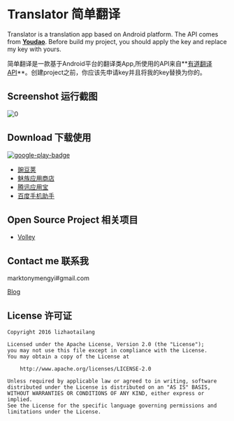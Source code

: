 # Translator 简单翻译

Translator is a translation app based on Android platform. The API comes from **[Youdao](http://fanyi.youdao.com/openapi)**. Before build my project, you should apply the key and replace my key with yours.

简单翻译是一款基于Android平台的翻译类App,所使用的API来自**[有道翻译API](http://fanyi.youdao.com/openapi)**。创建project之前，你应该先申请key并且将我的key替换为你的。

## Screenshot 运行截图
![0](https://github.com/marktony/Translator/blob/master/screenshots/0.png)

## Download 下载使用
[![google-play-badge](https://github.com/marktony/Translator/blob/master/screenshots/google-play-badge.png)](https://play.google.com/store/apps/details?id=com.marktony.translator)

* [豌豆荚](http://www.wandoujia.com/apps/com.marktony.translator)
* [魅族应用商店](http://app.flyme.cn/apps/public/detail?package_name=com.marktony.translator)
* [腾讯应用宝](http://android.myapp.com/myapp/detail.htm?apkName=com.marktony.translator)
* [百度手机助手](http://shouji.baidu.com/software/item?docid=9165471&from=as)

## Open Source Project 相关项目
* [Volley](https://android.googlesource.com/platform/frameworks/volley)

## Contact me 联系我
marktonymengyi#gmail.com

[Blog](http://marktony.github.io/)

## License 许可证
    Copyright 2016 lizhaotailang

    Licensed under the Apache License, Version 2.0 (the "License");
    you may not use this file except in compliance with the License.
    You may obtain a copy of the License at

        http://www.apache.org/licenses/LICENSE-2.0

    Unless required by applicable law or agreed to in writing, software
    distributed under the License is distributed on an "AS IS" BASIS,
    WITHOUT WARRANTIES OR CONDITIONS OF ANY KIND, either express or implied.
    See the License for the specific language governing permissions and
    limitations under the License.
